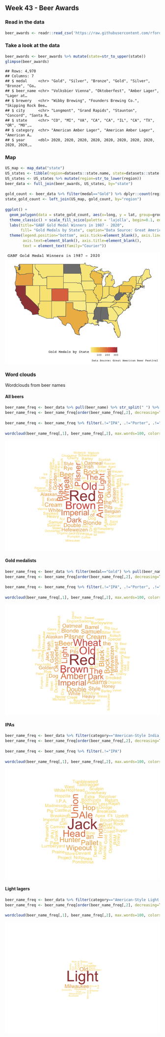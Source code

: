 
## Week 43 - Beer Awards

### Read in the data

``` r
beer_awards <- readr::read_csv('https://raw.githubusercontent.com/rfordatascience/tidytuesday/master/data/2020/2020-10-20/beer_awards.csv')
```

### Take a look at the data

``` r
beer_awards <- beer_awards %>% mutate(state=str_to_upper(state))
glimpse(beer_awards)
```

    ## Rows: 4,970
    ## Columns: 7
    ## $ medal     <chr> "Gold", "Silver", "Bronze", "Gold", "Silver", "Bronze", "Go…
    ## $ beer_name <chr> "Volksbier Vienna", "Oktoberfest", "Amber Lager", "Lager at…
    ## $ brewery   <chr> "Wibby Brewing", "Founders Brewing Co.", "Skipping Rock Bee…
    ## $ city      <chr> "Longmont", "Grand Rapids", "Staunton", "Concord", "Santa R…
    ## $ state     <chr> "CO", "MI", "VA", "CA", "CA", "IL", "CA", "TX", "OR", "MO",…
    ## $ category  <chr> "American Amber Lager", "American Amber Lager", "American A…
    ## $ year      <dbl> 2020, 2020, 2020, 2020, 2020, 2020, 2020, 2020, 2020, 2020,…

### Map

``` r
US_map <- map_data("state")
US_states <- tibble(region=datasets::state.name, state=datasets::state.abb)
US_states <- US_states %>% mutate(region=str_to_lower(region))
beer_data <- full_join(beer_awards, US_states, by="state")

gold_count <- beer_data %>% filter(medal=="Gold") %>% dplyr::count(region)
state_gold_count <- left_join(US_map, gold_count, by="region")

ggplot() + 
  geom_polygon(data = state_gold_count, aes(x=long, y = lat, group=group, fill=n), color="grey40") + 
  theme_classic() + scale_fill_scico(palette = 'lajolla', begin=0.1, end=0.7) + 
  labs(title="GABF Gold Medal Winners in 1987 - 2020",
       fill= "Gold Medals by State", caption="Data Source: Great American Beer Festival") +
  theme(legend.position="bottom", axis.ticks=element_blank(), axis.line=element_blank(), 
        axis.text=element_blank(), axis.title=element_blank(), 
        text = element_text(family="Courier"))
```

![](README_files/figure-gfm/unnamed-chunk-4-1.png)<!-- -->

### Word clouds

Wordclouds from beer names

#### All beers

``` r
beer_name_freq <- beer_data %>% pull(beer_name) %>% str_split(" ") %>% unlist() %>% table() %>% data.frame()
beer_name_freq <- beer_name_freq[order(beer_name_freq[,2], decreasing=TRUE),]

beer_name_freq <- beer_name_freq %>% filter(.!="IPA", .!="Porter", .!="Lager", .!="Stout", .!="Ale", .!="Pale")

wordcloud(beer_name_freq[,1], beer_name_freq[,2], max.words=100, colors=scico(5, palette = 'lajolla', begin=0.2, end=0.7), random.order=FALSE, rot.per=0.3, min.freq=1)
```

![](README_files/figure-gfm/unnamed-chunk-6-1.png)<!-- -->

#### Gold medalists

``` r
beer_name_freq <- beer_data %>% filter(medal=="Gold") %>% pull(beer_name) %>% str_split(" ") %>% unlist() %>% table() %>% data.frame()
beer_name_freq <- beer_name_freq[order(beer_name_freq[,2], decreasing=TRUE),]

beer_name_freq <- beer_name_freq %>% filter(.!="IPA", .!="Porter", .!="Lager", .!="Stout", .!="Ale", .!="Pale")

wordcloud(beer_name_freq[,1], beer_name_freq[,2], max.words=100, colors=scico(5, palette = 'lajolla', begin=0.2, end=0.7), random.order=FALSE, rot.per=0.3, min.freq=1)
```

![](README_files/figure-gfm/unnamed-chunk-7-1.png)<!-- -->

#### IPAs

``` r
beer_name_freq <- beer_data %>% filter(category=="American-Style India Pale Ale") %>%  pull(beer_name) %>% str_split(" ") %>% unlist() %>% table() %>% data.frame()
beer_name_freq <- beer_name_freq[order(beer_name_freq[,2], decreasing=TRUE),]

beer_name_freq <- beer_name_freq %>% filter(.!="IPA")

wordcloud(beer_name_freq[,1], beer_name_freq[,2], max.words=100, colors=scico(5, palette = 'lajolla', begin=0.2, end=0.7), random.order=FALSE, rot.per=0.3, min.freq=1)
```

![](README_files/figure-gfm/unnamed-chunk-8-1.png)<!-- -->

#### Light lagers

``` r
beer_name_freq <- beer_data %>% filter(category=="American-Style Light Lager") %>%  pull(beer_name) %>% str_split(" ") %>% unlist() %>% table() %>% data.frame()
beer_name_freq <- beer_name_freq[order(beer_name_freq[,2], decreasing=TRUE),]

wordcloud(beer_name_freq[,1], beer_name_freq[,2], max.words=100, colors=scico(5, palette = 'lajolla', begin=0.2, end=0.7), random.order=FALSE, rot.per=0.3, min.freq=1)
```

![](README_files/figure-gfm/unnamed-chunk-9-1.png)<!-- -->
